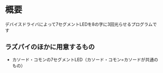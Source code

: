 # 概要
デバイスドライバによって7セグメントLEDを8の字に3回光らせるプログラムです

## ラズパイのほかに用意するもの
- カソード・コモンの7セグメントLED（カソード・コモン=カソードが共通のもの）
